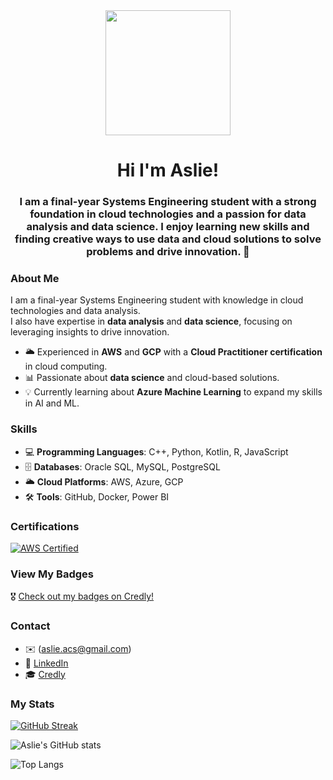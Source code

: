 <div align="center">
  <img src="https://media.giphy.com/media/3o7TKMt1VVNkHV2PaE/giphy.gif?cid=ecf05e4709hc226044yg0h951iab1qihcct3v28j3m2lzfwg&ep=v1_gifs_search&rid=giphy.gif&ct=g" width="200" />
  <h1 align = "center">Hi I'm Aslie!</h1>
  <h3 align = "center"> I am a final-year Systems Engineering student with a strong foundation in cloud technologies and a passion for data analysis and data science.  
I enjoy learning new skills and finding creative ways to use data and cloud solutions to solve problems and drive innovation. 💖  
</h3>
</div>

### About Me  

I am a final-year Systems Engineering student with knowledge in cloud technologies and data analysis.  
I also have expertise in **data analysis** and **data science**, focusing on leveraging insights to drive innovation.  

- 🌥️ Experienced in **AWS** and **GCP** with a **Cloud Practitioner certification** in cloud computing.  
- 📊 Passionate about **data science** and cloud-based solutions.  
- 💡 Currently learning about **Azure Machine Learning** to expand my skills in AI and ML.

### Skills  

- 💻 **Programming Languages**: C++, Python, Kotlin, R, JavaScript  
- 🗄️ **Databases**: Oracle SQL, MySQL, PostgreSQL  
- 🌥️ **Cloud Platforms**: AWS, Azure, GCP  
- 🛠️ **Tools**: GitHub, Docker, Power BI

### Certifications
[![AWS Certified](https://img.shields.io/badge/AWS%20Certified-Cloud%20Practitioner-FF9900?style=for-the-badge&logo=amazonaws)](https://www.credly.com/badges/aca99ad9-1e12-4173-a899-623fd076e13f/public_url)

### View My Badges  
🎖️ [Check out my badges on Credly!](https://www.credly.com/users/aslie-dayan-cardenas-sandoval)

### Contact    
- ✉️ (aslie.acs@gmail.com)  
- 💼 [LinkedIn](https://www.linkedin.com/in/aslie-cardenas-sandoval/)  
- 🎓 [Credly](https://www.credly.com/users/aslie-dayan-cardenas-sandoval)  

### My Stats

<a href="https://git.io/streak-stats"><img src="https://streak-stats.demolab.com?user=asliecs&theme=nightowl&hide_border=true&short_numbers=true" alt="GitHub Streak" /></a>

![Aslie's GitHub stats](https://github-readme-stats.vercel.app/api?username=asliecs&show_icons=true&theme=radical)

![Top Langs](https://github-readme-stats.vercel.app/api/top-langs/?username=asliecs&hide_progress=true)




